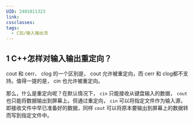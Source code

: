 ```yaml
---
UID: 2401011323
link: 
cssclasses: 
tags:
  - C加/输入输出流
---
```


## 1 C++怎样对输入输出重定向？


cout 和 cerr、 clog 的一个区别是， cout 允许被重定向，而 cerr 和 clog都不支持。值得一提的是， cin 也允许被重定向。

那么，什么是重定向呢？在默认情况下， `cin` 只能接收从键盘输入的数据， `cout` 也只能将数据输出到屏幕上。但通过重定向， `cin` 可以将指定文件作为输入源，即接收文件中早已准备好的数据，同样 `cout` 可以将原本要输出到屏幕上的数据转而写到指定文件中。






































